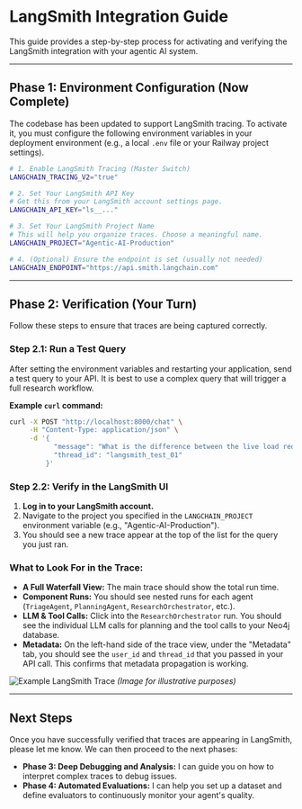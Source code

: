 # LangSmith Integration Guide

This guide provides a step-by-step process for activating and verifying the LangSmith integration with your agentic AI system.

---

## **Phase 1: Environment Configuration (Now Complete)**

The codebase has been updated to support LangSmith tracing. To activate it, you must configure the following environment variables in your deployment environment (e.g., a local `.env` file or your Railway project settings).

```bash
# 1. Enable LangSmith Tracing (Master Switch)
LANGCHAIN_TRACING_V2="true"

# 2. Set Your LangSmith API Key
# Get this from your LangSmith account settings page.
LANGCHAIN_API_KEY="ls__..."

# 3. Set Your LangSmith Project Name
# This will help you organize traces. Choose a meaningful name.
LANGCHAIN_PROJECT="Agentic-AI-Production"

# 4. (Optional) Ensure the endpoint is set (usually not needed)
LANGCHAIN_ENDPOINT="https://api.smith.langchain.com"
```

---

## **Phase 2: Verification (Your Turn)**

Follow these steps to ensure that traces are being captured correctly.

### **Step 2.1: Run a Test Query**

After setting the environment variables and restarting your application, send a test query to your API. It is best to use a complex query that will trigger a full research workflow.

**Example `curl` command:**
```bash
curl -X POST "http://localhost:8000/chat" \
     -H "Content-Type: application/json" \
     -d '{
           "message": "What is the difference between the live load requirements for a residential balcony and a commercial parking garage?",
           "thread_id": "langsmith_test_01"
         }'
```

### **Step 2.2: Verify in the LangSmith UI**

1.  **Log in to your LangSmith account.**
2.  Navigate to the project you specified in the `LANGCHAIN_PROJECT` environment variable (e.g., "Agentic-AI-Production").
3.  You should see a new trace appear at the top of the list for the query you just ran.

### **What to Look For in the Trace:**

*   **A Full Waterfall View:** The main trace should show the total run time.
*   **Component Runs:** You should see nested runs for each agent (`TriageAgent`, `PlanningAgent`, `ResearchOrchestrator`, etc.).
*   **LLM & Tool Calls:** Click into the `ResearchOrchestrator` run. You should see the individual LLM calls for planning and the tool calls to your Neo4j database.
*   **Metadata:** On the left-hand side of the trace view, under the "Metadata" tab, you should see the `user_id` and `thread_id` that you passed in your API call. This confirms that metadata propagation is working.

![Example LangSmith Trace](https://blog.langchain.dev/content/images/2023/10/Screenshot-2023-10-17-at-1.56.28-PM.png)
*(Image for illustrative purposes)*

---

## **Next Steps**

Once you have successfully verified that traces are appearing in LangSmith, please let me know. We can then proceed to the next phases:

*   **Phase 3: Deep Debugging and Analysis:** I can guide you on how to interpret complex traces to debug issues.
*   **Phase 4: Automated Evaluations:** I can help you set up a dataset and define evaluators to continuously monitor your agent's quality. 
